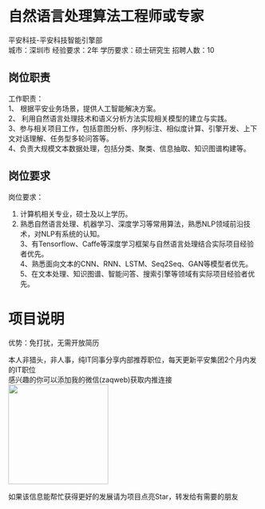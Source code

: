 # 自然语言处理算法工程师或专家
平安科技-平安科技智能引擎部  
城市：深圳市 经验要求：2年 学历要求：硕士研究生  招聘人数：10

## 岗位职责
工作职责：   
1、 根据平安业务场景，提供人工智能解决方案。   
2、 利用自然语言处理技术和语义分析方法实现相关模型的建立与实践。   
3、参与相关项目工作，包括意图分析、序列标注、相似度计算、引擎开发、上下文对话理解、任务型多轮问答等。   
4、负责大规模文本数据处理，包括分类、聚类、信息抽取、知识图谱构建等。

## 岗位要求
岗位要求：   
1. 计算机相关专业，硕士及以上学历。   
2. 熟悉自然语言处理、机器学习、深度学习等常用算法，熟悉NLP领域前沿技术，对NLP有系统的认知。   
3、有Tensorflow、Caffe等深度学习框架与自然语言处理结合实际项目经验者优先。   
4、熟悉面向文本的CNN、RNN、LSTM、Seq2Seq、GAN等模型者优先。   
5、在文本处理、知识图谱、智能问答、搜索引擎等领域有实际项目经验者优先。

# 项目说明

优势：免打扰，无需开放简历

本人非猎头，非人事，纯IT同事分享内部推荐职位，每天更新平安集团2个月内发的IT职位  
感兴趣的你可以添加我的微信(zaqweb)获取内推连接  
<img src="https://github.com/zaqweb/PA-IT-JOBS/blob/master/WechatICode.jpeg"  height="200" width="200">

如果该信息能帮忙获得更好的发展请为项目点亮Star，转发给有需要的朋友




